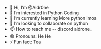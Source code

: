 - 👋 Hi, I’m @Aidr0ne
- 👀 I’m interested in Python Coding
- 🌱 I’m currently learning More python lmoa
- 💞️ I’m looking to collaborate on python
- 📫 How to reach me -- discord aidrone_
- 😄 Pronouns: He He
- ⚡ Fun fact: Tea

